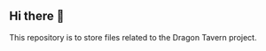 ## Hi there 👋
This repository is to store files related to the Dragon Tavern project.


<!--
**dragontaverntech/dragontaverntech** is a ✨ _special_ ✨ repository because its `README.md` (this file) appears on your GitHub profile.

